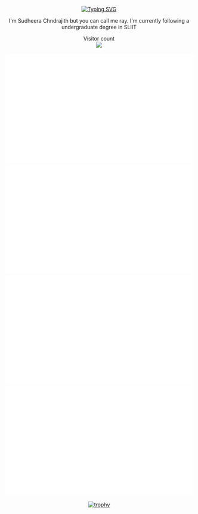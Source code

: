 

<div align="center">

 [![Typing SVG](https://readme-typing-svg.demolab.com/?&center=true&vCenter=true&lines=Hi+Mage+Umma+Katela;Welcome+to+my+Github+profile)](https://git.io/typing-svg)
 
I'm Sudheera Chndrajith but you can call me ray. I'm currently following a undergraduate degree in SLIIT 

<!--
📫 How to reach me: [@Linkedin](https://www.linkedin.com/in/sudheera-chandrajith/)-->
 
 

<p align="center"> 
  Visitor count<br>
  <img src="https://profile-counter.glitch.me/IT21227554/count.svg" />
</p>

<a href="https://github.com/IT21227554/github-stats#gh-dark-mode-only">
<img src="https://github.com/IT21227554/Github-stats/blob/master/generated/overview.svg#gh-dark-mode-only" />
<img src="https://github.com/IT21227554/Github-Stats/blob/master/generated/languages.svg#gh-dark-mode-only" />
</a>

<a href="https://github.com/IT21227554/github-stats#gh-light-mode-only">
<img src="https://github.com/IT21227554/Github-Stats/blob/master/generated/overview.svg#gh-dark-mode-only#gh-light-mode-only" />
<img src="https://github.com/IT21227554/Github-Stats/blob/master/generated/languages.svg#gh-dark-mode-only#gh-light-mode-only" />
</a>

[![trophy](https://github-profile-trophy.vercel.app/?username=IT21227554&theme=onedark)](https://github.com/ryo-ma/github-profile-trophy)
</div>



 

